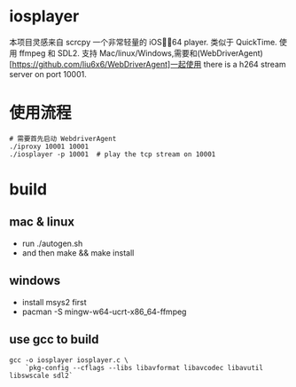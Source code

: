 # iosplayer
本项目灵感来自 scrcpy
一个非常轻量的 iOS👌🏻64 player. 类似于 QuickTime. 使用 ffmpeg 和 SDL2. 支持 Mac/linux/Windows,需要和(WebDriverAgent)[https://github.com/liu6x6/WebDriverAgent]一起使用
there is a h264 stream server on port 10001. 


# 使用流程
```
# 需要首先启动 WebdriverAgent
./iproxy 10001 10001
./iosplayer -p 10001  # play the tcp stream on 10001
```

# build
## mac & linux
* run ./autogen.sh
* and then make && make install

## windows
* install msys2 first
* pacman -S mingw-w64-ucrt-x86_64-ffmpeg


## use gcc to build
```
gcc -o iosplayer iosplayer.c \
    `pkg-config --cflags --libs libavformat libavcodec libavutil libswscale sdl2`

```
